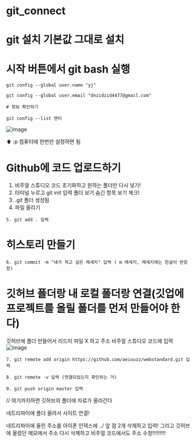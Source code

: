 # git_connect

# git 설치 기본값 그대로 설치
# 시작 버튼에서 git bash 실행

```
git config --global user.name "yj"
```

```
git config --global user.email "dnzidzid4477@gmail.com"
```

```
# 정보 확인하기
```

```
git config --list 엔터
```

![image](https://github.com/aeiouzz/git_connect/assets/145514483/cbb59cef-b9fe-4108-9762-b1d702160aaa)

⬆️ :p 컴퓨터에 한번만 설정하면 됨



# Github에 코드 업로드하기

1. 비주얼 스튜디오 코드 초기화하고 원하는 폴더만 다시 넣기!
2. 터미널 누르고 git init 입력 폴더 보기 숨긴 항목 보기 체크!
3. .git 폴더 생성됨
4. 파일 올리기
```
5. git add . 입력
```



# 히스토리 만들기
```
6. git commit -m "내가 적고 싶은 메세지" 입력 ( m 메세지, 메세지에는 한글이 반응함)
```

# 깃허브 폴더랑 내 로컬 폴더랑 연결(깃업에 프로젝트를 올릴 폴더를 먼저 만들어야 한다)
깃허브에 폴더 만들어서 리드미 파일 X 하고  주소 비주얼 스튜디오 코드에 입력
![image](https://github.com/aeiouzz/git_connect/assets/145514483/b3c83ac7-69af-4463-babc-abaab659d231)
```
7. git remote add origin https://github.com/aeiouzz/webstandard.git 입력
```

```
8. git remote -v 입력 (연결되었는지 확인하는 거)
```

```
9. git push origin master 입력
```

// 여기까지하면 깃허브의 폴더에 자료가 올라간다

네트리파이에 폴더 올려서 사이트 연결!

네트리파이에 올린 주소를 아이폰 인덱스에 ../ 앞 점 2개 삭제하고 입력! 그리고 깃허브에 올렸던 메모에서 주소 다시 삭제하고 비주얼 코드에서도 주소 수정!!!!!!!!!
